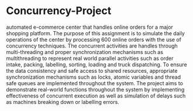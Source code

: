 # Concurrency-Project

automated e-commerce center that handles online orders for a major shopping platform. The purpose of this assignment is to simulate the daily operations of the center by processing 600 online orders with the use of concurrency techniques. The concurrent activities are handles through multi-threading and proper synchronization mechanisms such as multithreading to represent real world parallel activities such as order intake, packing, labelling, sorting, loading and truck dispatching. To ensure the data consistency and safe access to shared resources, appropriate synchronization mechanisms such as locks, atomic variables and thread safe queues are implemented throughout the system. The project aims to demonstrate real-world functions throughout the system by implementing effectiveness of concurrent execution as well as simulation of delays such as machines breaking down or labelling errors. 
